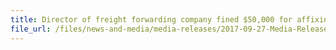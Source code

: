 ```yaml
---
title: Director of freight forwarding company fined $50,000 for affixing incorrect labels on goods and submitting false declarations to Singapore Customs
file_url: /files/news-and-media/media-releases/2017-09-27-Media-Release.pdf
---
```

